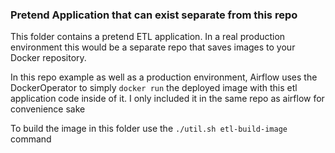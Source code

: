 ### Pretend Application that can exist separate from this repo

This folder contains a pretend ETL application.  In a real production environment this would be a 
separate repo that saves images to your Docker repository.  

In this repo example as well as a production environment, Airflow uses the DockerOperator to simply 
`docker run` the deployed image with this etl application code inside of it.   I only included it in the same repo
as airflow for convenience sake

To build the image in this folder use the `./util.sh etl-build-image` command